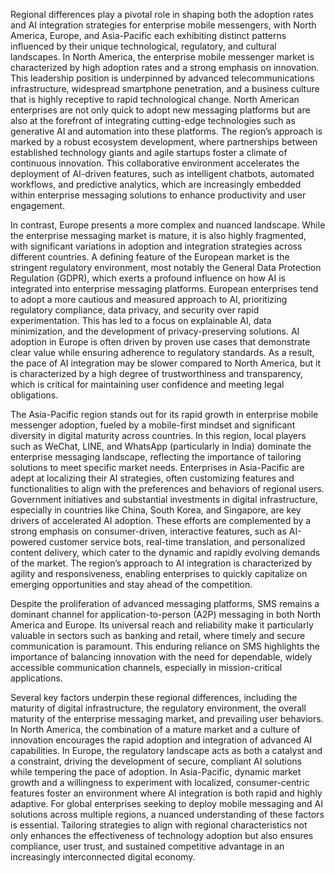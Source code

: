 Regional differences play a pivotal role in shaping both the adoption rates and AI integration strategies for enterprise mobile messengers, with North America, Europe, and Asia-Pacific each exhibiting distinct patterns influenced by their unique technological, regulatory, and cultural landscapes. In North America, the enterprise mobile messenger market is characterized by high adoption rates and a strong emphasis on innovation. This leadership position is underpinned by advanced telecommunications infrastructure, widespread smartphone penetration, and a business culture that is highly receptive to rapid technological change. North American enterprises are not only quick to adopt new messaging platforms but are also at the forefront of integrating cutting-edge technologies such as generative AI and automation into these platforms. The region’s approach is marked by a robust ecosystem development, where partnerships between established technology giants and agile startups foster a climate of continuous innovation. This collaborative environment accelerates the deployment of AI-driven features, such as intelligent chatbots, automated workflows, and predictive analytics, which are increasingly embedded within enterprise messaging solutions to enhance productivity and user engagement.

In contrast, Europe presents a more complex and nuanced landscape. While the enterprise messaging market is mature, it is also highly fragmented, with significant variations in adoption and integration strategies across different countries. A defining feature of the European market is the stringent regulatory environment, most notably the General Data Protection Regulation (GDPR), which exerts a profound influence on how AI is integrated into enterprise messaging platforms. European enterprises tend to adopt a more cautious and measured approach to AI, prioritizing regulatory compliance, data privacy, and security over rapid experimentation. This has led to a focus on explainable AI, data minimization, and the development of privacy-preserving solutions. AI adoption in Europe is often driven by proven use cases that demonstrate clear value while ensuring adherence to regulatory standards. As a result, the pace of AI integration may be slower compared to North America, but it is characterized by a high degree of trustworthiness and transparency, which is critical for maintaining user confidence and meeting legal obligations.

The Asia-Pacific region stands out for its rapid growth in enterprise mobile messenger adoption, fueled by a mobile-first mindset and significant diversity in digital maturity across countries. In this region, local players such as WeChat, LINE, and WhatsApp (particularly in India) dominate the enterprise messaging landscape, reflecting the importance of tailoring solutions to meet specific market needs. Enterprises in Asia-Pacific are adept at localizing their AI strategies, often customizing features and functionalities to align with the preferences and behaviors of regional users. Government initiatives and substantial investments in digital infrastructure, especially in countries like China, South Korea, and Singapore, are key drivers of accelerated AI adoption. These efforts are complemented by a strong emphasis on consumer-driven, interactive features, such as AI-powered customer service bots, real-time translation, and personalized content delivery, which cater to the dynamic and rapidly evolving demands of the market. The region’s approach to AI integration is characterized by agility and responsiveness, enabling enterprises to quickly capitalize on emerging opportunities and stay ahead of the competition.

Despite the proliferation of advanced messaging platforms, SMS remains a dominant channel for application-to-person (A2P) messaging in both North America and Europe. Its universal reach and reliability make it particularly valuable in sectors such as banking and retail, where timely and secure communication is paramount. This enduring reliance on SMS highlights the importance of balancing innovation with the need for dependable, widely accessible communication channels, especially in mission-critical applications.

Several key factors underpin these regional differences, including the maturity of digital infrastructure, the regulatory environment, the overall maturity of the enterprise messaging market, and prevailing user behaviors. In North America, the combination of a mature market and a culture of innovation encourages the rapid adoption and integration of advanced AI capabilities. In Europe, the regulatory landscape acts as both a catalyst and a constraint, driving the development of secure, compliant AI solutions while tempering the pace of adoption. In Asia-Pacific, dynamic market growth and a willingness to experiment with localized, consumer-centric features foster an environment where AI integration is both rapid and highly adaptive. For global enterprises seeking to deploy mobile messaging and AI solutions across multiple regions, a nuanced understanding of these factors is essential. Tailoring strategies to align with regional characteristics not only enhances the effectiveness of technology adoption but also ensures compliance, user trust, and sustained competitive advantage in an increasingly interconnected digital economy.